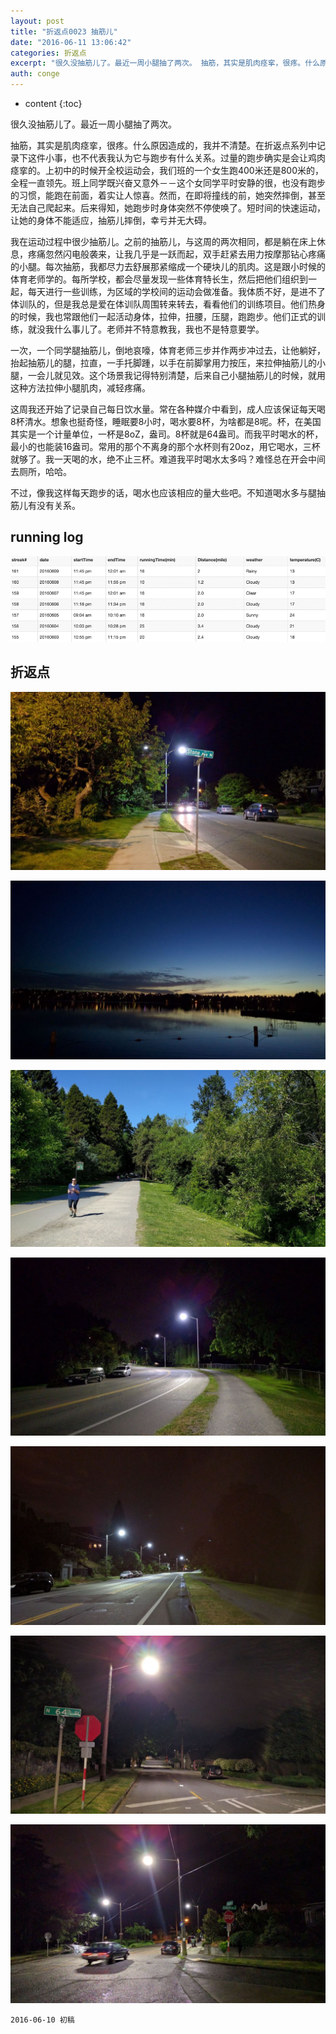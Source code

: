```yaml
---
layout: post
title: "折返点0023 抽筋儿"
date: "2016-06-11 13:06:42"
categories: 折返点
excerpt: "很久没抽筋儿了。最近一周小腿抽了两次。 抽筋，其实是肌肉痉挛，很疼。什么原因造成的，我并不清楚。在折返点系列中记录下这件小事，也不代表我认为它与..."
auth: conge
---
```

* content
{:toc}

很久没抽筋儿了。最近一周小腿抽了两次。

抽筋，其实是肌肉痉挛，很疼。什么原因造成的，我并不清楚。在折返点系列中记录下这件小事，也不代表我认为它与跑步有什么关系。过量的跑步确实是会让鸡肉痉挛的。上初中的时候开全校运动会，我们班的一个女生跑400米还是800米的，全程一直领先。班上同学既兴奋又意外－－这个女同学平时安静的很，也没有跑步的习惯，能跑在前面，着实让人惊喜。然而，在即将撞线的前，她突然摔倒，甚至无法自己爬起来。后来得知，她跑步时身体突然不停使唤了。短时间的快速运动，让她的身体不能适应，抽筋儿摔倒，幸亏并无大碍。

我在运动过程中很少抽筋儿。之前的抽筋儿，与这周的两次相同，都是躺在床上休息，疼痛忽然闪电般袭来，让我几乎是一跃而起，双手赶紧去用力按摩那钻心疼痛的小腿。每次抽筋，我都尽力去舒展那紧缩成一个硬块儿的肌肉。这是跟小时候的体育老师学的。每所学校，都会尽量发现一些体育特长生，然后把他们组织到一起，每天进行一些训练，为区域的学校间的运动会做准备。我体质不好，是进不了体训队的，但是我总是爱在体训队周围转来转去，看看他们的训练项目。他们热身的时候，我也常跟他们一起活动身体，拉伸，扭腰，压腿，跑跑步。他们正式的训练，就没我什么事儿了。老师并不特意教我，我也不是特意要学。

一次，一个同学腿抽筋儿，倒地哀嚎，体育老师三步并作两步冲过去，让他躺好，抬起抽筋儿的腿，拉直，一手托脚踵，以手在前脚掌用力按压，来拉伸抽筋儿的小腿，一会儿就见效。这个场景我记得特别清楚，后来自己小腿抽筋儿的时候，就用这种方法拉伸小腿肌肉，减轻疼痛。

这周我还开始了记录自己每日饮水量。常在各种媒介中看到，成人应该保证每天喝8杯清水。想象也挺奇怪，睡眠要8小时，喝水要8杯，为啥都是8呢。杯，在美国其实是一个计量单位，一杯是8oZ，盎司。8杯就是64盎司。而我平时喝水的杯，最小的也能装16盎司。常用的那个不离身的那个水杯则有20oz，用它喝水，三杯就够了。我一天喝的水，绝不止三杯。难道我平时喝水太多吗？难怪总在开会中间去厕所，哈哈。

不过，像我这样每天跑步的话，喝水也应该相应的量大些吧。不知道喝水多与腿抽筋儿有没有关系。

## running log

![running log week 23](/assets/images/折返点/118382-2f67d52e7d006189.png)

## 折返点

![20160603.jpg](/assets/images/折返点/118382-4981c98b6b75a990.jpg)

![20160604.jpg](/assets/images/折返点/118382-936d42e02fd6eec1.jpg)

![20160605.jpg](/assets/images/折返点/118382-401f6552cd2dca6a.jpg)

![20160606.jpg](/assets/images/折返点/118382-8645e7b5cc227901.jpg)

![20160607.jpg](/assets/images/折返点/118382-3f599d0734b011e8.jpg)

![20160608.jpg](/assets/images/折返点/118382-96ec34dcc10def0a.jpg)

![20160609.jpg](/assets/images/折返点/118382-1b2ccc1739f15da5.jpg)


```
2016-06-10 初稿 
```
